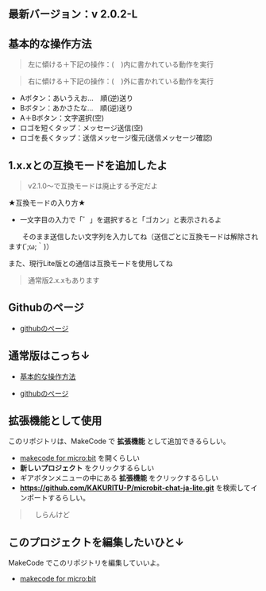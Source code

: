 ## 最新バージョン：v 2.0.2-L

## 基本的な操作方法

> 左に傾ける＋下記の操作：(　)内に書かれている動作を実行

> 右に傾ける＋下記の操作：(　)外に書かれている動作を実行

    

* Aボタン：あいうえお...　順(逆)送り
* Bボタン：あかさたな...　順(逆)送り
* A＋Bボタン：文字選択(空)
* ロゴを短くタップ：メッセージ送信(空)
* ロゴを長くタップ：送信メッセージ復元(送信メッセージ確認)

## 1.x.xとの互換モードを追加したよ
> v2.1.0～で互換モードは廃止する予定だよ

★互換モードの入り方★
* 一文字目の入力で「゛」を選択すると「ゴカン」と表示されるよ

　　そのまま送信したい文字列を入力してね（送信ごとに互換モードは解除されます(´;ω;｀)）

また、現行Lite版との通信は互換モードを使用してね

> 通常版2.x.xもあります

## Githubのページ
* [githubのページ](https://github.com/KAKURITU-P/microbit-chat-ja-lite)
  
## 通常版はこっち↓
* [基本的な操作方法](https://kakuritu-p.github.io/microbit-chat-ja/)

* [githubのページ](https://github.com/KAKURITU-P/microbit-chat-ja?tab=readme-ov-file)

## 拡張機能として使用

このリポジトリは、MakeCode で **拡張機能** として追加できるらしい。

* [makecode for micro:bit](https://makecode.microbit.org/) を開くらしい
* **新しいプロジェクト** をクリックするらしい
* ギアボタンメニューの中にある **拡張機能** をクリックするらしい
* **https://github.com/KAKURITU-P/microbit-chat-ja-lite.git** を検索してインポートするらしい。
>　しらんけど

## このプロジェクトを編集したいひと↓

MakeCode でこのリポジトリを編集していいよ。

* [makecode for micro:bit](https://makecode.microbit.org/) 
